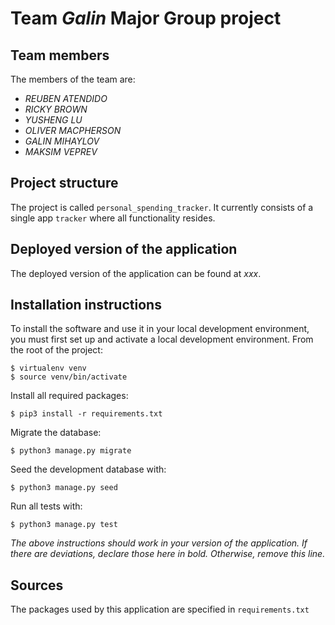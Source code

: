 # Team *Galin* Major Group project

## Team members
The members of the team are:
- *REUBEN ATENDIDO*
- *RICKY BROWN*
- *YUSHENG LU*
- *OLIVER MACPHERSON*
- *GALIN MIHAYLOV*
- *MAKSIM VEPREV*

## Project structure
The project is called `personal_spending_tracker`.  It currently consists of a single app `tracker` where all functionality resides.

## Deployed version of the application
The deployed version of the application can be found at *xxx*.

## Installation instructions
To install the software and use it in your local development environment, you must first set up and activate a local development environment.  From the root of the project:

```
$ virtualenv venv
$ source venv/bin/activate
```

Install all required packages:

```
$ pip3 install -r requirements.txt
```

Migrate the database:

```
$ python3 manage.py migrate
```

Seed the development database with:

```
$ python3 manage.py seed
```

Run all tests with:
```
$ python3 manage.py test
```

*The above instructions should work in your version of the application.  If there are deviations, declare those here in bold.  Otherwise, remove this line.*

## Sources
The packages used by this application are specified in `requirements.txt`


